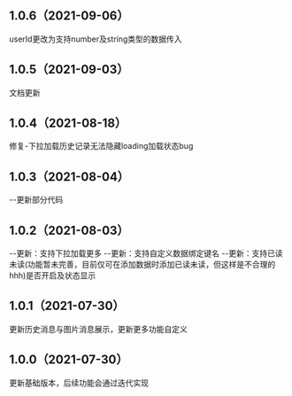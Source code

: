 ## 1.0.6（2021-09-06）
userId更改为支持number及string类型的数据传入
## 1.0.5（2021-09-03）
文档更新
## 1.0.4（2021-08-18）
修复-下拉加载历史记录无法隐藏loading加载状态bug
## 1.0.3（2021-08-04）
--更新部分代码
## 1.0.2（2021-08-03）
--更新：支持下拉加载更多
--更新：支持自定义数据绑定键名
--更新：支持已读未读(功能暂未完善，目前仅可在添加数据时添加已读未读，但这样是不合理的hhh)是否开启及状态显示
## 1.0.1（2021-07-30）
更新历史消息与图片消息展示，更新更多功能自定义
## 1.0.0（2021-07-30）
更新基础版本，后续功能会通过迭代实现
